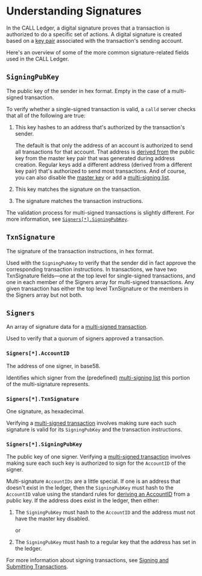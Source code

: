 # Understanding Signatures

In the CALL Ledger, a digital signature proves that a transaction is authorized to do a specific set of actions. A digital signature is created based on a [key pair](cryptographic-keys.html) associated with the transaction's sending account.

Here's an overview of some of the more common signature-related fields used in the CALL Ledger.

## `SigningPubKey`

The public key of the sender in hex format. Empty in the case of a multi-signed transaction.

To verify whether a single-signed transaction is valid, a `calld` server checks that all of the following are true:

1. This key hashes to an address that's authorized by the transaction's sender.

    The default is that only the address of an account is authorized to send all transactions for that account. That address is [derived from](accounts.html#address-encoding) the public key from the master key pair that was generated during address creation. Regular keys add a different address (derived from a different key pair) that's authorized to send most transactions. And of course, you can also disable the [master key](cryptographic-keys.html) or add a [multi-signing list](reference-transaction-format.html#multi-signing). 

2. This key matches the signature on the transaction.

3. The signature matches the transaction instructions.


The validation process for multi-signed transactions is slightly different. For more information, see [`Signers[*].SigningPubKey`](#signerssigningpubkey).


## `TxnSignature`

The signature of the transaction instructions, in hex format.

Used with the `SigningPubKey` to verify that the sender did in fact approve the corresponding transaction instructions.
In transactions, we have two TxnSignature fields—one at the top level for single-signed transactions, and one in each member of the Signers array for multi-signed transactions. Any given transaction has either the top level TxnSignature or the members in the Signers array but not both.


## `Signers`

An array of signature data for a [multi-signed transaction](reference-transaction-format.html#multi-signing).

Used to verify that a quorum of signers approved a transaction.


### `Signers[*].AccountID`

The address of one signer, in base58.

Identifies which signer from the (predefined) [multi-signing list](reference-transaction-format.html#multi-signing) this portion of the multi-signature represents.


### `Signers[*].TxnSignature`

One signature, as hexadecimal.

Verifying a [multi-signed transaction](reference-transaction-format.html#multi-signing) involves making sure each such signature is valid for its `SigningPubKey` and the transaction instructions.


### `Signers[*].SigningPubKey`

The public key of one signer. Verifying a [multi-signed transaction](reference-transaction-format.html#multi-signing) involves making sure each such key is authorized to sign for the `AccountID` of the signer.

Multi-signature `AccountIDs` are a little special. If one is an address that doesn't exist in the ledger, then the `SigningPubKey` must hash to the `AccountID` value using the standard rules for [deriving an AccountID](accounts.html#address-encoding) from a public key. If the address does exist in the ledger, then either:

1. The `SigningPubKey` must hash to the `AccountID` and the address must not have the master key disabled.

    or

2. The `SigningPubKey` must hash to a regular key that the address has set in the ledger.


For more information about signing transactions, see [Signing and Submitting Transactions](reference-transaction-format.html#signing-and-submitting-transactions).


